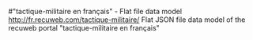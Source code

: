 #"tactique-militaire en français" - Flat file data model
http://fr.recuweb.com/tactique-militaire/
Flat JSON file data model of the recuweb portal "tactique-militaire en français"
